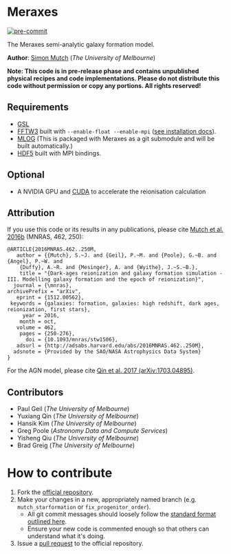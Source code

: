 Meraxes
=======

[![pre-commit](https://img.shields.io/badge/pre--commit-enabled-brightgreen?logo=pre-commit&logoColor=white)](https://github.com/pre-commit/pre-commit)

The Meraxes semi-analytic galaxy formation model.

**Author**: [Simon Mutch](http://www.ph.unimelb.edu.au/~smutch/index.html) (*The University of Melbourne*)

**Note: This code is in pre-release phase and contains unpublished physical recipes and code implementations.  Please do not distribute this code without permission or copy any portions.  All rights reserved!**

Requirements
------------

* [GSL](https://www.gnu.org/software/gsl/)
* [FFTW3](http://www.fftw.org) built with `--enable-float --enable-mpi` ([see installation docs](http://www.fftw.org/fftw3_doc/Installation-on-Unix.html#Installation-on-Unix)).
* [MLOG](https://github.com/smutch/mlog) (This is packaged with Meraxes as a git submodule and will be built automatically.)
* [HDF5](https://support.hdfgroup.org/HDF5/) built with MPI bindings.


Optional
--------

* A NVIDIA GPU and [CUDA](https://developer.nvidia.com/cuda-zone) to accelerate the reionisation calculation


Attribution
-----------

If you use this code or its results in any publications, please cite [Mutch et al. 2016b](http://adsabs.harvard.edu/abs/2016MNRAS.462..250M) (MNRAS, 462, 250):

```
@ARTICLE{2016MNRAS.462..250M,
   author = {{Mutch}, S.~J. and {Geil}, P.~M. and {Poole}, G.~B. and {Angel}, P.~W. and 
	{Duffy}, A.~R. and {Mesinger}, A. and {Wyithe}, J.~S.~B.},
    title = "{Dark-ages reionization and galaxy formation simulation - III. Modelling galaxy formation and the epoch of reionization}",
  journal = {\mnras},
archivePrefix = "arXiv",
   eprint = {1512.00562},
 keywords = {galaxies: formation, galaxies: high redshift, dark ages, reionization, first stars},
     year = 2016,
    month = oct,
   volume = 462,
    pages = {250-276},
      doi = {10.1093/mnras/stw1506},
   adsurl = {http://adsabs.harvard.edu/abs/2016MNRAS.462..250M},
  adsnote = {Provided by the SAO/NASA Astrophysics Data System}
}
```

For the AGN model, please cite [Qin et al. 2017 (arXiv:1703.04895)](https://ui.adsabs.harvard.edu/#abs/2017arXiv170304895Q/abstract).


Contributors
------------

* Paul Geil (*The University of Melbourne*)
* Yuxiang Qin (*The University of Melbourne*)
* Hansik Kim (*The University of Melbourne*)
* Greg Poole (*Astronomy Data and Compute Services*)
* Yisheng Qiu (*The University of Melbourne*)
* Brad Greig (*The University of Melbourne*)


How to contribute
=================

1. Fork the [official repository](https://bitbucket.org/dragons-astro/meraxes).
2. Make your changes in a new, appropriately named branch (e.g. `mutch_starformation` or `fix_progenitor_order`).
    * All git commit messages should loosely follow the [standard format outlined here](http://tbaggery.com/2008/04/19/a-note-about-git-commit-messages.html).
    * Ensure your new code is commented enough so that others can understand what it's doing.
3. Issue a [pull request](https://help.github.com/en/articles/about-pull-requests) to the official repository.
